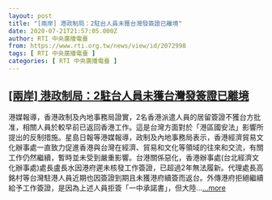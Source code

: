 ```yaml
---
layout: post
title: "[兩岸] 港政制局：2駐台人員未獲台灣發簽證已離境"
date: 2020-07-21T21:57:05.000Z
author: RTI 中央廣播電臺
from: https://www.rti.org.tw/news/view/id/2072998
tags: [ RTI 中央廣播電臺 ]
categories: [ RTI 中央廣播電臺 ]
---
```

<!--1595368625000-->
[[兩岸] 港政制局：2駐台人員未獲台灣發簽證已離境](https://www.rti.org.tw/news/view/id/2072998)
------

<div>
港媒報導，香港政制及內地事務局證實，2名香港派遣人員的居留簽證不獲台方批准，相關人員於較早前已返回香港工作。這是台灣方面對於「港區國安法」影響所提出的反制措施。星島日報等港媒報導，政制及內地事務局表示，香港經濟貿易文化辦事處一直致力促進香港與台灣在經濟、貿易和文化等領域的往來和交流，有關工作仍然繼續，暫時並未受到嚴重影響。台港關係惡化，香港辦事處(台北經濟文化辦事處)處長盧長水因港府遲未核發工作簽證，已超過2年無法履新。代理處長高銘村等台灣駐港人員近期也因簽證到期且未獲港府續簽而返台。外傳港府拒絕繼續給予工作簽證，是因為上述人員拒簽「一中承諾書」，但大陸...<a target="_blank" href="https://www.rti.org.tw/news/view/id/2072998">...more</a>
</div>
